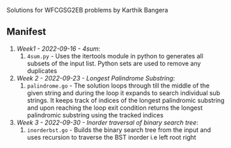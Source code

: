 Solutions for WFCGSG2EB problems by Karthik Bangera

## Manifest

1. *Week1 - 2022-09-16 - 4sum*: 
    1. `4sum.py` - Uses the itertools module in python to generates all subsets of the input list. Python sets are used to remove any duplicates
1. *Week 2 - 2022-09-23 - Longest Palindrome Substring*: 
    1. `palindrome.go` - The solution loops through till the middle of the given string and during the loop it expands to search individual sub strings.
    It keeps track of indices of the longest palindromic substring and upon reaching the loop exit condition returns the longest palindromic substring using the 
    tracked indices
1. *Week 3 - 2022-09-30 - Inorder traversal of binary search tree*: 
    1. `inorderbst.go` - Builds the binary search tree from the input and uses recursion to traverse the BST inorder i.e left root right